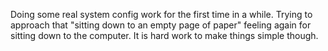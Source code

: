 Doing some real system config work for the first time in a while. Trying to approach that "sitting down to an empty page of paper" feeling again for sitting down to the computer. It is hard work to make things simple though.
